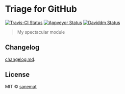# Triage for GitHub

[![Travis-CI Status][travis-image]][travis-url] [![Appveyor Status][appveyor-image]][appveyor-url] [![Daviddm Status][daviddm-image]][daviddm-url]

> My spectacular module


## Changelog

[changelog.md](./changelog.md).


## License

MIT © [sanemat](http://sane.jp)


[travis-url]: https://travis-ci.org/lyrictenor/electron-triage-for-github
[travis-image]: https://img.shields.io/travis/lyrictenor/electron-triage-for-github/master.svg?style=flat-square&label=travis
[appveyor-url]: https://ci.appveyor.com/project/sanemat/electron-triage-for-github/branch/master
[appveyor-image]: https://img.shields.io/appveyor/ci/sanemat/electron-triage-for-github/master.svg?style=flat-square&label=appveyor
[daviddm-url]: https://david-dm.org/lyrictenor/electron-triage-for-github
[daviddm-image]: https://img.shields.io/david/lyrictenor/electron-triage-for-github.svg?style=flat-square

